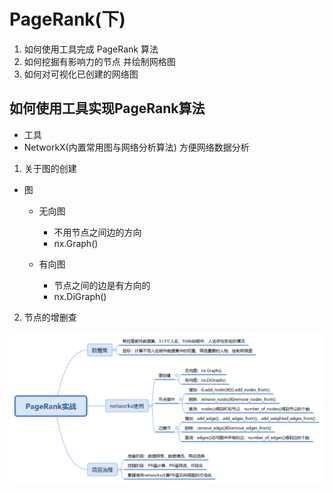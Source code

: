 # PageRank(下)

1.  如何使用工具完成 PageRank 算法
2.  如何挖掘有影响力的节点 并绘制网格图
3. 如何对可视化已创建的网络图

## 如何使用工具实现PageRank算法
 - 工具
  - NetworkX(内置常用图与网络分析算法) 方便网络数据分析

  
1. 关于图的创建
  
  - 图
    - 无向图
      - 不用节点之间边的方向
      - nx.Graph()

    - 有向图
      - 节点之间的边是有方向的
      - nx.DiGraph() 
      
2. 节点的增删查



![](https://raw.githubusercontent.com/Syncma/Figurebed/master/img/307055050e005ba5092028a074a5c142.png)